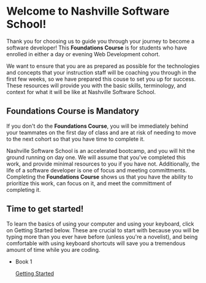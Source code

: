 # Welcome to Nashville Software School!

Thank you for choosing us to guide you through your journey to become a software developer! This **Foundations Course** is for students who have enrolled in either a day or evening Web Development cohort.

We want to ensure that you are as prepared as possible for the technologies and concepts that your instruction staff will be coaching you through in the first few weeks, so we have prepared this couse to set you up for success. These resources will provide you with the basic skills, terminology, and context for what it will be like at Nashville Software School.

## Foundations Course is Mandatory

If you don't do the **Foundations Course**, you will be immediately behind your teammates on the first day of class and are at risk of needing to move to the next cohort so that you have time to complete it.

Nashville Software School is an accelerated bootcamp, and you will hit the ground running on day one. We will assume that you've completed this work, and provide minimal resources to you if you have not. Additionally, the life of a software developer is one of focus and meeting committments. Completing the **Foundations Course** shows us that you have the ability to prioritize this work, can focus on it, and meet the committment of completing it.

## Time to get started!

To learn the basics of using your computer and using your keyboard, click on Getting Started below. These are crucial to start with because you will be typing more than you ever have before (unless you're a novelist), and being comfortable with using keyboard shortcuts will save you a tremendous amount of time while you are coding.

<ul class="single-item">
    <li>
        <p class="listitem__header">Book 1</p>
        <a href="./book-1-your-computer/README.md">Getting Started</a>
    </li>
</ul>

